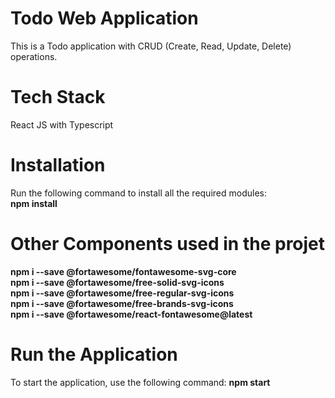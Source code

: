 # Todo Web Application
This is a Todo application with CRUD (Create, Read, Update, Delete) operations.

# Tech Stack
React JS with Typescript

# Installation
Run the following command to install all the required modules: <br/>
__npm install__

# Other Components used in the projet

__npm i --save @fortawesome/fontawesome-svg-core__<br/>
__npm i --save @fortawesome/free-solid-svg-icons__<br/>
__npm i --save @fortawesome/free-regular-svg-icons__<br/>
__npm i --save @fortawesome/free-brands-svg-icons__<br/>
__npm i --save @fortawesome/react-fontawesome@latest__

# Run the Application
To start the application, use the following command:
__npm start__